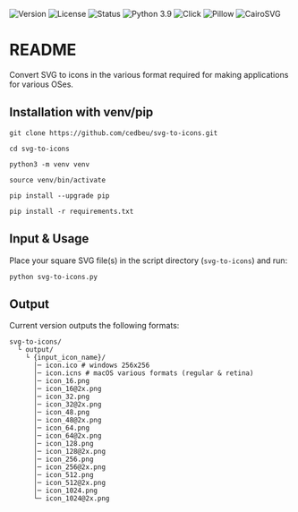 ![Version](https://img.shields.io/github/v/tag/cedbeu/svg-to-icons?label=version&style=flat)
![License](https://img.shields.io/badge/license-MIT-green?style=flat)
![Status](https://img.shields.io/badge/status-active-brightgreen?style=flat)
![Python 3.9](https://img.shields.io/badge/Python-3.9-blue?style=flat&logo=python)
![Click](https://img.shields.io/badge/Click-CLI-orange?style=flat)
![Pillow](https://img.shields.io/badge/Pillow-Image%20Processing-yellow?style=flat)
![CairoSVG](https://img.shields.io/badge/CairoSVG-SVG%20Rendering-purple?style=flat)

# README
Convert SVG to icons in the various format required for making applications for various OSes.

## Installation with venv/pip
`git clone https://github.com/cedbeu/svg-to-icons.git`

`cd svg-to-icons`

`python3 -m venv venv`

`source venv/bin/activate`

`pip install --upgrade pip`

`pip install -r requirements.txt`

## Input & Usage
Place your square SVG file(s) in the script directory (`svg-to-icons`) and run:

`python svg-to-icons.py`

## Output
Current version outputs the following formats:

```
svg-to-icons/
  └ output/
    └ {input_icon_name}/
      │─ icon.ico # windows 256x256
      │─ icon.icns # macOS various formats (regular & retina)
      │─ icon_16.png
      │─ icon_16@2x.png
      │─ icon_32.png
      │─ icon_32@2x.png
      │─ icon_48.png
      │─ icon_48@2x.png
      │─ icon_64.png
      │─ icon_64@2x.png
      │─ icon_128.png
      │─ icon_128@2x.png
      │─ icon_256.png
      │─ icon_256@2x.png
      │─ icon_512.png
      │─ icon_512@2x.png
      │─ icon_1024.png
      └─ icon_1024@2x.png
```
